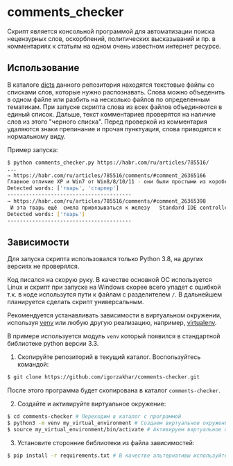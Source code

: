 # comments_checker
Скрипт является консольной программой для автоматизации поиска нецензурных слов, оскорблений, политических высказываний и пр. в комментариях к статьям на одном очень известном интернет ресурсе.

## Использование

В каталоге [dicts](https://github.com/igorzakhar/comments-checker/tree/main/dicts) данного репозитория находятся текстовые файлы со списками слов, которые нужно распознавать. Слова можно объеденить в одном файле или разбить на несколько файлов по определенным тематикам. При запуске скрипта слова из всех файлов объединяются в единый список. Дальше, текст комментариев проверятся на наличие слов из этого "черного списка". Перед проверкой из комментария удаляются знаки препинание и прочая пунктуация, слова приводятся к нормальному виду.

Пример запуска:
```bash
$ python comments_checker.py https://habr.com/ru/articles/785516/
...
→ https://habr.com/ru/articles/785516/comments/#comment_26365166
Главное отличие XP и Win7 от Win8/8/10/11 - они были простыми из коробки и в них не было ничего лишнего. Чего-о-о? Как старпёр, который переползал еще  3.1 на 3.11 (+ почти с десяток дискет!) могу вас заверить, что в момент выхода и ХP была страшным тормозящим пропроитарным неповоротливым прожорливым монстром.  Она плохо поддерживала оборудование (как я намучился со звуковухой!), жрала 56 кбитный интернет, как не в себя. Ей не хватало 100 Мб жёсткого диска! Мне пришлось Civilization 2 удалять, чтоб место освободить! Вы представляете? И эта тварь ещё  смела привязываться к железу , $#%@ ! Это тогда было просто немыслимое наступление на мои "свободы пользователя"!  А от этого детско-мультяшного интерфеса вообще тошнило. И куча всякой ненужной фигни (уж извините - уже и забылось от чего тогда кипелось). Не,  XP приобрела "человеческое лицо" только на SP3.   Это Vista и семёрка (да-да, семёрка!) сделали эту систему "святой" теми ужасами, что они принесли ...
Detected words: ['тварь', 'старпер']
----------------------------------------
→ https://habr.com/ru/articles/785516/comments/#comment_26365398
 И эта тварь ещё  смела привязываться к железу   Standard IDE controller. Постоянно устанавливал его перед перенесом на другое железо
Detected words: ['тварь']
----------------------------------------

```


## Зависимости

Для запуска скрипта использовался только Python 3.8, на других версиях не проверялся.

Код писался на скорую руку. В качестве основной OC используется Linux и скрипт при запуске на Windows скорее всего упадет с ошибкой т.к. в коде использутся пути к файлам с разделителем `/`. В дальнейшем планируется сделать скрипт универсальным.


Рекомендуется устанавливать зависимости в виртуальном окружении, используя [venv](https://docs.python.org/3/library/venv.html) или любую другую реализацию, например, [virtualenv](https://github.com/pypa/virtualenv).

В примере используется модуль `venv` который появился в стандартной библиотеке python версии 3.3.

1. Скопируйте репозиторий в текущий каталог. Воспользуйтесь командой:
```bash
$ git clone https://github.com/igorzakhar/comments-checker.git
```

После этого программа будет скопирована в каталог `comments-checker`.

2. Создайте и активируйте виртуальное окружение:
```bash
$ cd comments-checker # Переходим в каталог с программой
$ python3 -m venv my_virtual_environment # Создаем виртуальное окружение
$ source my_virtual_environment/bin/activate # Активируем виртуальное окружение
```

3. Установите сторонние библиотеки  из файла зависимостей:
```bash
$ pip install -r requirements.txt # В качестве альтернативы используйте pip3
```
